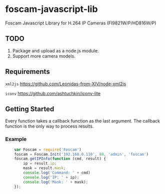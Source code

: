 foscam-javascript-lib
=====================

Foscam Javascript Library for H.264 IP Cameras (FI9821W/P/HD816W/P)

TODO
----
1. Package and upload as a node.js module.
2. Support more camera models.

Requirements
------------
``xml2js`` https://github.com/Leonidas-from-XIV/node-xml2js

``iconv`` https://github.com/ashtuchkin/iconv-lite

Getting Started
---------------
Every function takes a callback function as the last argument. 
The callback function is the only way to process results.

### Example
```javascript
    var Foscam = require('Foscam')
    foscam = Foscam.Init('192.168.0.110', 88, 'admin', 'foscam')
    foscam.getIPInfo(function (cmd, result) {
        ip = result.ip;
        mask = result.mask;
        console.log('Command: ' + cmd)
        console.log('IP: ' + ip);
        console.log('Mask: ' + mask);
    });
```
